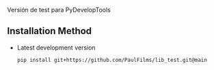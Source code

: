 Versión de test para PyDevelopTools

## Installation Method

- Latest development version

   ```plaintext
   pip install git+https://github.com/PaulFilms/lib_test.git@main
   ```
